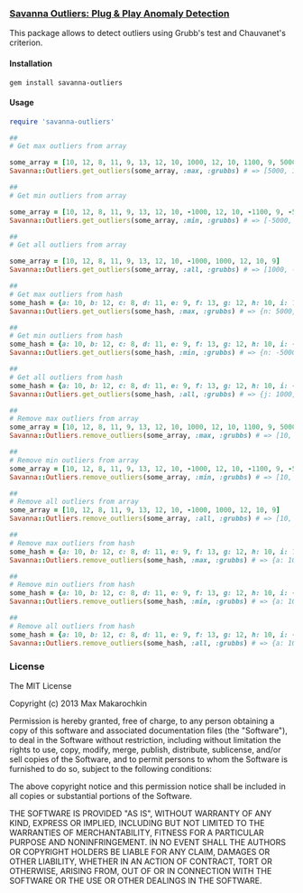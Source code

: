 ### [Savanna Outliers: Plug & Play Anomaly Detection](https://github.com/savanna-initiative/savanna-outliers.git)

This package allows to detect outliers using Grubb's test and Chauvanet's criterion.

#### Installation

```
gem install savanna-outliers
```

#### Usage

```ruby
require 'savanna-outliers'

##
# Get max outliers from array

some_array = [10, 12, 8, 11, 9, 13, 12, 10, 1000, 12, 10, 1100, 9, 5000]
Savanna::Outliers.get_outliers(some_array, :max, :grubbs) # => [5000, 1100, 1000]

##
# Get min outliers from array

some_array = [10, 12, 8, 11, 9, 13, 12, 10, -1000, 12, 10, -1100, 9, -5000]
Savanna::Outliers.get_outliers(some_array, :min, :grubbs) # => [-5000, -1100, -1000]

##
# Get all outliers from array

some_array = [10, 12, 8, 11, 9, 13, 12, 10, -1000, 1000, 12, 10, 9]
Savanna::Outliers.get_outliers(some_array, :all, :grubbs) # => [1000, -1000]

##
# Get max outliers from hash
some_hash = {a: 10, b: 12, c: 8, d: 11, e: 9, f: 13, g: 12, h: 10, i: 1000, j: 12, k: 10, l: 1100, m: 9, n: 5000}
Savanna::Outliers.get_outliers(some_hash, :max, :grubbs) # => {n: 5000, l: 1100, i: 1000}

##
# Get min outliers from hash
some_hash = {a: 10, b: 12, c: 8, d: 11, e: 9, f: 13, g: 12, h: 10, i: -1000, j: 12, k: 10, l: -1100, m: 9, n: -5000}
Savanna::Outliers.get_outliers(some_hash, :min, :grubbs) # => {n: -5000, l: -1100, i: -1000}

##
# Get all outliers from hash
some_hash = {a: 10, b: 12, c: 8, d: 11, e: 9, f: 13, g: 12, h: 10, i: -1000, j: 1000, k: 12, l: 10, m: 9}
Savanna::Outliers.get_outliers(some_hash, :all, :grubbs) # => {j: 1000, i: -1000}

##
# Remove max outliers from array
some_array = [10, 12, 8, 11, 9, 13, 12, 10, 1000, 12, 10, 1100, 9, 5000]
Savanna::Outliers.remove_outliers(some_array, :max, :grubbs) # => [10, 12, 8, 11, 9, 13, 12, 10, 12, 10, 9]

##
# Remove min outliers from array
some_array = [10, 12, 8, 11, 9, 13, 12, 10, -1000, 12, 10, -1100, 9, -5000]
Savanna::Outliers.remove_outliers(some_array, :min, :grubbs) # => [10, 12, 8, 11, 9, 13, 12, 10, 12, 10, 9]

##
# Remove all outliers from array
some_array = [10, 12, 8, 11, 9, 13, 12, 10, -1000, 1000, 12, 10, 9]
Savanna::Outliers.remove_outliers(some_array, :all, :grubbs) # => [10, 12, 8, 11, 9, 13, 12, 10, 12, 10, 9]

##
# Remove max outliers from hash
some_hash = {a: 10, b: 12, c: 8, d: 11, e: 9, f: 13, g: 12, h: 10, i: 1000, j: 12, k: 10, l: 1100, m: 9, n: 5000}
Savanna::Outliers.remove_outliers(some_hash, :max, :grubbs) # => {a: 10, b: 12, c: 8, d: 11, e: 9, f: 13, g: 12, h: 10, j: 12, k: 10, m: 9}

##
# Remove min outliers from hash
some_hash = {a: 10, b: 12, c: 8, d: 11, e: 9, f: 13, g: 12, h: 10, i: -1000, j: 12, k: 10, l: -1100, m: 9, n: -5000}
Savanna::Outliers.remove_outliers(some_hash, :min, :grubbs) # => {a: 10, b: 12, c: 8, d: 11, e: 9, f: 13, g: 12, h: 10, j: 12, k: 10, m: 9}

##
# Remove all outliers from hash
some_hash = {a: 10, b: 12, c: 8, d: 11, e: 9, f: 13, g: 12, h: 10, i: -1000, j: 1000, k: 12, l: 10, m: 9}
Savanna::Outliers.remove_outliers(some_hash, :all, :grubbs) # => {a: 10, b: 12, c: 8, d: 11, e: 9, f: 13, g: 12, h: 10, k: 12, l: 10, m: 9}

```

### License

The MIT License

Copyright (c) 2013 Max Makarochkin

Permission is hereby granted, free of charge, to any person obtaining a copy of this software and associated documentation files (the "Software"), to deal in the Software without restriction, including without limitation the rights to use, copy, modify, merge, publish, distribute, sublicense, and/or sell copies of the Software, and to permit persons to whom the Software is furnished to do so, subject to the following conditions:

The above copyright notice and this permission notice shall be included in all copies or substantial portions of the Software.

THE SOFTWARE IS PROVIDED "AS IS", WITHOUT WARRANTY OF ANY KIND, EXPRESS OR IMPLIED, INCLUDING BUT NOT LIMITED TO THE WARRANTIES OF MERCHANTABILITY, FITNESS FOR A PARTICULAR PURPOSE AND NONINFRINGEMENT. IN NO EVENT SHALL THE AUTHORS OR COPYRIGHT HOLDERS BE LIABLE FOR ANY CLAIM, DAMAGES OR OTHER LIABILITY, WHETHER IN AN ACTION OF CONTRACT, TORT OR OTHERWISE, ARISING FROM, OUT OF OR IN CONNECTION WITH THE SOFTWARE OR THE USE OR OTHER DEALINGS IN THE SOFTWARE.
